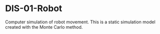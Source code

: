 # DIS-01-Robot
Computer simulation of robot movement. This is a static simulation model created with the Monte Carlo method.
